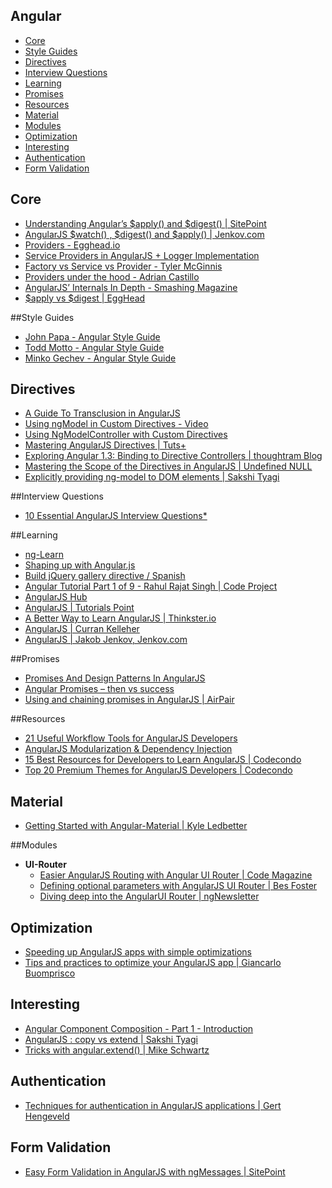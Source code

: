 Angular
---
- [Core](#core)
- [Style Guides](#style-guides)
- [Directives](#directives)
- [Interview Questions](#interview-questions)
- [Learning](#learning)
- [Promises](#promises)
- [Resources](#resources)
- [Material](#material)
- [Modules](#modules)
- [Optimization](#optimization)
- [Interesting](#interesting)
- [Authentication](#authentication)
- [Form Validation](#form-validation)

## Core
- [Understanding Angular’s $apply() and $digest() | SitePoint](http://www.sitepoint.com/understanding-angulars-apply-digest/)
- [AngularJS $watch() , $digest() and $apply() | Jenkov.com](http://tutorials.jenkov.com/angularjs/watch-digest-apply.html)
- [Providers - Egghead.io ](https://egghead.io/lessons/angularjs-providers)
- [Service Providers in AngularJS + Logger Implementation](http://www.webdeveasy.com/service-providers-in-angularjs-and-logger-implementation/)
- [Factory vs Service vs Provider - Tyler McGinnis](http://tylermcginnis.com/angularjs-factory-vs-service-vs-provider/)
- [Providers under the hood - Adrian Castillo](http://blog.crowdint.com/2015/03/18/angularjs-providers-under-the-hood.html)
- [AngularJS’ Internals In Depth - Smashing Magazine](http://www.smashingmagazine.com/2015/01/angularjs-internals-in-depth/)
- [$apply vs $digest | EggHead ](https://egghead.io/lessons/angularjs-apply-vs-digest)

##Style Guides
- [John Papa - Angular Style Guide ](https://github.com/johnpapa/angular-styleguide)
- [Todd Motto - Angular Style Guide ](https://github.com/toddmotto/angularjs-styleguide)
- [Minko Gechev - Angular Style Guide](https://mgechev.github.io/angularjs-style-guide/)

## Directives
- [A Guide To Transclusion in AngularJS](http://teropa.info/blog/2015/06/09/transclusion.html)
- [Using ngModel in Custom Directives - Video](https://egghead.io/lessons/angularjs-using-ngmodel-in-custom-directives)
- [Using NgModelController with Custom Directives](http://www.chroder.com/2014/02/01/using-ngmodelcontroller-with-custom-directives/)
- [Mastering AngularJS Directives | Tuts+](http://code.tutsplus.com/tutorials/mastering-angularjs-directives--cms-22511)
- [Exploring Angular 1.3: Binding to Directive Controllers | thoughtram Blog](http://blog.thoughtram.io/angularjs/2015/01/02/exploring-angular-1.3-bindToController.html)
- [Mastering the Scope of the Directives in AngularJS | Undefined NULL](http://www.undefinednull.com/2014/02/11/mastering-the-scope-of-a-directive-in-angularjs/)
- [Explicitly providing ng-model to DOM elements | Sakshi Tyagi ](http://www.tothenew.com/blog/explicitly-providing-ng-model-to-dom-elements/)
 
##Interview Questions
- [10 Essential AngularJS Interview Questions*](http://www.toptal.com/angular-js/interview-questions)
 
##Learning
- [ng-Learn](http://ng-learn.org/)
- [Shaping up with Angular.js](http://campus.codeschool.com/courses/shaping-up-with-angular-js/intro)
- [Build jQuery gallery directive / Spanish](http://house1690.blogspot.com/2015/06/crear-una-directiva-angular-con-una.html)
- [Angular Tutorial Part 1 of 9 - Rahul Rajat Singh | Code Project  ](http://www.codeproject.com/Articles/993297/Angular-Tutorial-Part-Introduction-to-Angular-js)
- [AngularJS Hub](http://www.angularjshub.com/)
- [AngularJS | Tutorials Point](http://www.tutorialspoint.com/angularjs/index.htm)
- [A Better Way to Learn AngularJS | Thinkster.io](https://thinkster.io/a-better-way-to-learn-angularjs/)
- [AngularJS | Curran Kelleher](https://github.com/curran/screencasts/tree/gh-pages/introToAngular)
- [AngularJS | Jakob Jenkov, Jenkov.com ](http://tutorials.jenkov.com/angularjs/index.html)

##Promises
- [Promises And Design Patterns In AngularJS](http://blog.xebia.com/2014/02/23/promises-and-design-patterns-in-angularjs/)
- [Angular Promises – then vs success](http://www.syntaxsuccess.com/viewarticle/angular-promises%E2%80%93then-vs-success)
- [Using and chaining promises in AngularJS | AirPair ](https://www.airpair.com/angularjs/posts/angularjs-promises)

##Resources
- [21 Useful Workflow Tools for AngularJS Developers](http://codecondo.com/useful-workflow-tools-for-angularjs-developers/)
- [AngularJS Modularization & Dependency Injection](http://tutorials.jenkov.com/angularjs/dependency-injection.html)
- [15 Best Resources for Developers to Learn AngularJS | Codecondo](http://codecondo.com/15-best-resources-for-developers-to-learn-angularjs/)
- [
Top 20 Premium Themes for AngularJS Developers | Codecondo](http://codecondo.com/premium-themes-for-angularjs-developers/)

## Material 
- [Getting Started with Angular-Material | Kyle Ledbetter](https://medium.com/materialup-exploring-material-design/getting-started-with-angular-material-3ee3cdb8ecd8)

##Modules
- **UI-Router**
  - [Easier AngularJS Routing with Angular UI Router | Code Magazine](http://www.codemag.com/Article/1505061)
  - [Defining optional parameters with AngularJS UI Router | Bes Foster](http://benfoster.io/blog/ui-router-optional-parameters)
  - [Diving deep into the AngularUI Router | ngNewsletter](http://www.ng-newsletter.com/posts/angular-ui-router.html)
  
## Optimization
- [Speeding up AngularJS apps with simple optimizations](https://www.binpress.com/tutorial/speeding-up-angular-js-with-simple-optimizations)
- [Tips and practices to optimize your AngularJS app | Giancarlo Buomprisco](https://medium.com/developers-writing/tips-and-practices-to-optimize-your-angularjs-app-8118550ff808)

## Interesting
- [Angular Component Composition - Part 1 - Introduction](http://nicholasboll.com/articles/angular-component-composition-part-1/)
- [AngularJS : copy vs extend | Sakshi Tyagi ](http://www.tothenew.com/blog/angularjs-copy-vs-extend/)
- [Tricks with angular.extend() | Mike Schwartz](http://moduscreate.com/angularjs-tricks-with-angular-extend/)

## Authentication
- [Techniques for authentication in AngularJS applications | Gert Hengeveld](https://medium.com/opinionated-angularjs/techniques-for-authentication-in-angularjs-applications-7bbf0346acec)

## Form Validation
- [Easy Form Validation in AngularJS with ngMessages | SitePoint](http://www.sitepoint.com/easy-form-validation-angularjs-ngmessages/)
